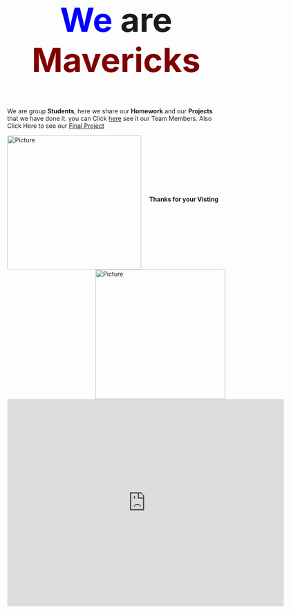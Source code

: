 <H2 style= "text-align: center; font-size:8vw" > <span style="color:blue">We </span>are <span style="color:maroon" >Mavericks</span> </h2>


We are group **Students**, here we share our **Homework** and our **Projects** that we have done it. you can Click [here](AboutUs/TeamIntro.md) see it our Team Members. Also Click Here to see our [Final Project](Finalproject.md)


<img align = "left" alt="Picture" width="310" src= "img/wlc.jpg">

<img align = "right" alt="Picture" width="300" src= "img/LimpSickBluewhale.webp">
<br>
<br>
<br>
<br>
<br>
<br>
<br>

<h4 align = "center"> <p style='text-align: center' >Thanks for your Visting</p> </h4> 

<iframe src="https://myhub.autodesk360.com/ue2fba46f/shares/public/SH9285eQTcf875d3c539d3ad10e5e9d0b111?mode=embed" width="640" height="480" allowfullscreen="true" webkitallowfullscreen="true" mozallowfullscreen="true"  frameborder="0"></iframe>